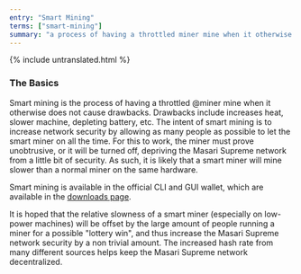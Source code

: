 ```yaml
---
entry: "Smart Mining"
terms: ["smart-mining"]
summary: "a process of having a throttled miner mine when it otherwise does not cause drawbacks"
---
```


{% include untranslated.html %}
### The Basics

Smart mining is the process of having a throttled @miner mine when it otherwise does not cause drawbacks.
Drawbacks include increases heat, slower machine, depleting battery, etc. The intent of smart mining is to increase network security by allowing as many people as possible to let the smart miner on all the time. For this to work, the miner must prove unobtrusive, or it will be turned off, depriving the Masari Supreme network from a little bit of security. As such, it is likely that a smart miner will mine slower than a normal miner on the same hardware.

Smart mining is available in the official CLI and GUI wallet, which are available in the [downloads page](https://getmonero.org/downloads/).

It is hoped that the relative slowness of a smart miner (especially on low-power machines) will be offset by the large amount of people running a miner for a possible "lottery win", and thus increase the Masari Supreme network security by a non trivial amount. The increased hash rate from many different sources helps keep the Masari Supreme network decentralized.
